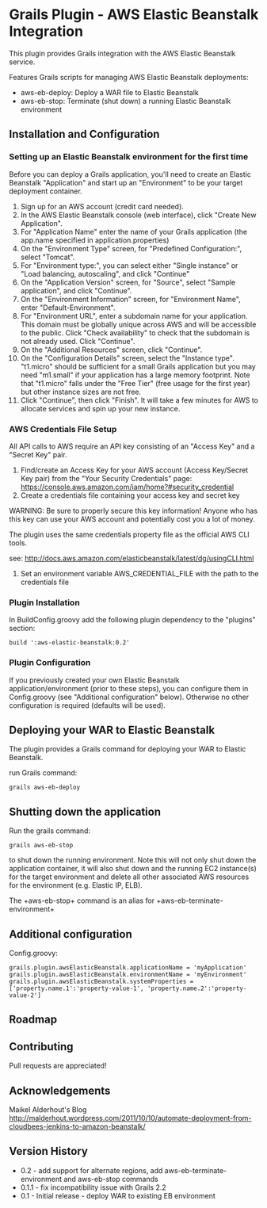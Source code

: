 # Grails Plugin - AWS Elastic Beanstalk Integration

This plugin provides Grails integration with the AWS Elastic Beanstalk service.

Features Grails scripts for managing AWS Elastic Beanstalk deployments:
- aws-eb-deploy: Deploy a WAR file to Elastic Beanstalk
- aws-eb-stop: Terminate (shut down) a running Elastic Beanstalk environment

## Installation and Configuration

### Setting up an Elastic Beanstalk environment for the first time

Before you can deploy a Grails application, you'll need to create an Elastic Beanstalk "Application" and start up an "Environment" to be your target deployment container.

1. Sign up for an AWS account (credit card needed).
1. In the AWS Elastic Beanstalk console (web interface), click "Create New Application".
1. For "Application Name" enter the name of your Grails application (the app.name specified in application.properties)
1. On the "Environment Type" screen, for "Predefined Configuration:", select "Tomcat".
1. For "Environment type:", you can select either "Single instance" or "Load balancing, autoscaling", and click "Continue"
1. On the "Application Version" screen, for "Source", select "Sample application", and click "Continue".
1. On the "Environment Information" screen, for "Environment Name", enter "Default-Environment".
1. For "Environment URL", enter a subdomain name for your application. This domain must be globally unique across AWS and will be accessible to the public. Click "Check availability" to check that the subdomain is not already used. Click "Continue".
1. On the "Additional Resources" screen, click "Continue".
1. On the "Configuration Details" screen, select the "Instance type". "t1.micro" should be sufficient for a small Grails application but you may need "m1.small" if your application has a large memory footprint. Note that "t1.micro" falls under the "Free Tier" (free usage for the first year) but other instance sizes are not free.
1. Click "Continue", then click "Finish". It will take a few minutes for AWS to allocate services and spin up your new instance.

### AWS Credentials File Setup
All API calls to AWS require an API key consisting of an "Access Key" and a "Secret Key" pair.

1. Find/create an Access Key for your AWS account (Access Key/Secret Key pair) from the "Your Security Credentials" page: https://console.aws.amazon.com/iam/home?#security_credential
1. Create a credentials file containing your access key and secret key

WARNING: Be sure to properly secure this key information! Anyone who has this key can use your AWS account and potentially cost you a lot of money.

The plugin uses the same credentials property file as the official AWS CLI tools.

see: http://docs.aws.amazon.com/elasticbeanstalk/latest/dg/usingCLI.html

1. Set an environment variable AWS_CREDENTIAL_FILE with the path to the credentials file

### Plugin Installation

In BuildConfig.groovy add the following plugin dependency to the "plugins" section:

    build ':aws-elastic-beanstalk:0.2'

### Plugin Configuration

If you previously created your own Elastic Beanstalk application/environment (prior to these steps), you can configure them in Config.groovy (see "Additional configuration" below). Otherwise no other configuration is required (defaults will be used).

## Deploying your WAR to Elastic Beanstalk

The plugin provides a Grails command for deploying your WAR to Elastic Beanstalk.

run Grails command:

    grails aws-eb-deploy

<!--## Configuring a Grails app to run on Elastic Beanstalk

Grails 
-->

## Shutting down the application

Run the grails command:

    grails aws-eb-stop

to shut down the running environment. Note this will not only shut down the application container, it will also shut down and the running EC2 instance(s) for the target environment and delete all other associated AWS resources for the environment (e.g. Elastic IP, ELB).

The +aws-eb-stop+ command is an alias for +aws-eb-terminate-environment+

## Additional configuration

Config.groovy:

    grails.plugin.awsElasticBeanstalk.applicationName = 'myApplication'
    grails.plugin.awsElasticBeanstalk.environmentName = 'myEnvironment'
    grails.plugin.awsElasticBeanstalk.systemProperties = ['property.name.1':'property-value-1', 'property.name.2':'property-value-2']

## Roadmap



## Contributing

Pull requests are appreciated!

## Acknowledgements
Maikel Alderhout's Blog http://malderhout.wordpress.com/2011/10/10/automate-deployment-from-cloudbees-jenkins-to-amazon-beanstalk/

## Version History
* 0.2 - add support for alternate regions, add aws-eb-terminate-environment and aws-eb-stop commands
* 0.1.1 - fix incompatibility issue with Grails 2.2
* 0.1 - Initial release - deploy WAR to existing EB environment
